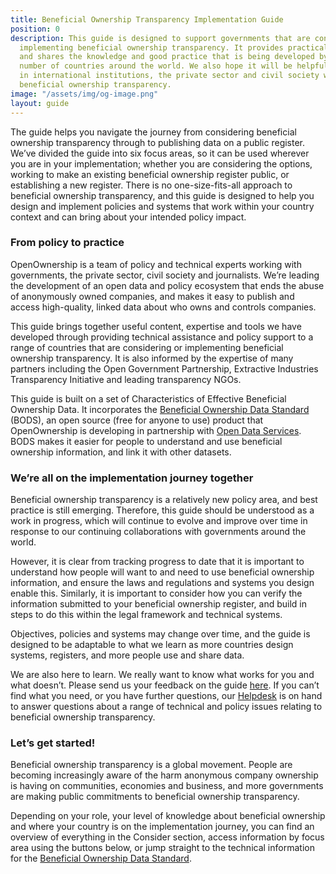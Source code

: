 ```yaml
---
title: Beneficial Ownership Transparency Implementation Guide
position: 0
description: This guide is designed to support governments that are considering or
  implementing beneficial ownership transparency. It provides practical resources,
  and shares the knowledge and good practice that is being developed by a growing
  number of countries around the world. We also hope it will be helpful for people
  in international institutions, the private sector and civil society who are supporting
  beneficial ownership transparency.
image: "/assets/img/og-image.png"
layout: guide
---
```


The guide helps you navigate the journey from considering beneficial ownership transparency through to publishing data on a public register. We’ve divided the guide into six focus areas, so it can be used wherever you are in your implementation; whether you are considering the options, working to make an existing beneficial ownership register public, or establishing a new register. There is no one-size-fits-all approach to beneficial ownership transparency, and this guide is designed to help you design and implement policies and systems that work within your country context and can bring about your intended policy impact.

### From policy to practice

OpenOwnership is a team of policy and technical experts working with governments, the private sector, civil society and journalists. We’re leading the development of an open data and policy ecosystem that ends the abuse of anonymously owned companies, and makes it easy to publish and access high-quality, linked data about who owns and controls companies.

This guide brings together useful content, expertise and tools we have developed through providing technical assistance and policy support to a range of countries that are considering or implementing beneficial ownership transparency.  It is also informed by the expertise of many partners including the Open Government Partnership, Extractive Industries Transparency Initiative and leading transparency NGOs. 

This guide is built on a set of Characteristics of Effective Beneficial Ownership Data. It incorporates the [Beneficial Ownership Data Standard](http://standard.openownership.org/en/v0-1/) (BODS), an open source (free for anyone to use) product that OpenOwnership is developing in partnership with [Open Data Services](http://www.opendataservices.coop/). BODS makes it easier for people to understand and use beneficial ownership information, and link it with other datasets.


### We’re all on the implementation journey together

Beneficial ownership transparency is a relatively new policy area, and best practice is still emerging. Therefore, this guide should be understood as a work in progress, which will continue to evolve and improve over time in response to our continuing collaborations with governments around the world.

However, it is clear from tracking progress to date that it is important to understand how people will want to and need to use beneficial ownership information, and ensure the laws and regulations and systems you design enable this. Similarly, it is important to consider how you can verify the information submitted to your beneficial ownership register, and build in steps to do this within the legal framework and technical systems.

Objectives, policies and systems may change over time, and the guide is designed to be adaptable to what we learn as more countries design systems, registers, and more people use and share data.

We are also here to learn. We really want to know what works for you and what doesn’t. Please send us your feedback on the guide [here](mailto:support@openownership.org). If you can’t find what you need, or you have further questions, our [Helpdesk](mailto:support@openownership.org) is on hand to answer questions about a range of technical and policy issues relating to beneficial ownership transparency. 


### Let’s get started! 

Beneficial ownership transparency is a global movement. People are becoming increasingly aware of the harm anonymous company ownership is having on communities, economies and business, and more governments are making public commitments to beneficial ownership transparency.

Depending on your role, your level of knowledge about beneficial ownership and where your country is on the implementation journey, you can find an overview of everything in the Consider section, access information by focus area using the buttons below, or jump straight to the technical information for the [Beneficial Ownership Data Standard](http://standard.openownership.org/en/v0-1/).